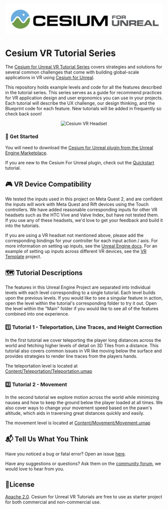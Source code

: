 [![Cesium for Unreal Logo](Images/Cesium-for-Unreal-Logo-WhiteBGH.jpg)](https://cesium.com/unreal-marketplace?utm_source=cesium-unreal&utm_medium=github&utm_campaign=unreal)

# Cesium VR Tutorial Series

The [Cesium for Unreal VR Tutorial Series](https://cesium.com/learn/unreal/vr-introduction/) covers strategies and solutions for several common challenges that come with building global-scale applications in VR using [Cesium for Unreal](https://www.unrealengine.com/marketplace/en-US/product/87b0d05800a545d49bf858ef3458c4f7). 

This repository holds example levels and code for all the features described in the tutorial series. This series serves as a guide for recommend practices for VR application design and user ergonomics you can use in your projects. Each tutorial will describe the UX challenge, our design thinking, and the Blueprint code for each feature. New tutorials will be added in frequently so check back soon!

<p align="center">
<img src="Images/Cesium-VR-Headset.jpg" alt="Cesium VR Headset"/>
</p>

### :rocket: Get Started

You will need to download the [Cesium for Unreal plugin from the Unreal Engine Marketplace](https://cesium.com/unreal-marketplace?utm_source=cesium-unreal&utm_medium=github&utm_campaign=unreal).

If you are new to the Cesium For Unreal plugin, check out the [Quickstart](https://cesium.com/learn/unreal/unreal-quickstart/) tutorial.

## :video_game: VR Device Compatibility

We tested the inputs used in this project on Meta Quest 2, and are confident the inputs will work with Meta Quest and Rift devices using the Touch controllers. We have added reasonable corresponding inputs for other VR headsets such as the HTC Vive and Valve Index, but have not tested them. If you use any of these headsets, we'd love to get your feedback and build it into the tutorials.

If you are using a VR headset not mentioned above, please add the corresponding bindings for your controller for each input action / axis. For more information on setting up inputs, see the [Unreal Engine docs](https://www.unrealengine.com/en-US/blog/input-action-and-axis-mappings-in-ue4). For an example of setting up inputs across different VR devices, see the [VR Template](https://docs.unrealengine.com/4.27/en-US/Resources/Templates/VRTemplate/) project.

## :world_map: Tutorial Descriptions

The features in this Unreal Engine Project are separated into individual levels with each level corresponding to a single tutorial. Each level builds upon the previous levels. If you would like to see a singular feature in action, open the level within the tutorial's corresponding folder to try it out. Open the level within the "Main" folder if you would like to see all of the features combined into one experience. 

### :one: Tutorial 1 - Teleportation, Line Traces, and Height Correction

In the first tutorial we cover teleporting the player long distances across the world and fetching higher levels of detail on 3D Tiles from a distance. This tutorial also covers common issues in VR like moving below the surface and provides strategies to render line traces from the players hands. 

The teleportation level is located at [Content/Teleportation/Teleportation.umap](Content/Teleportation/Teleportation.umap)

### :two: Tutorial 2 - Movement

In the second tutorial we explore motion across the world while minimizing nausea and how to keep the ground below the player loaded at all times. We also cover ways to change your movement speed based on the pawn's altitude, which aids in traversing great distances quickly and easily.

The movement level is located at [Content/Movement/Movement.umap](Content/Movement/Movement.umap)

## :mailbox_with_mail: Tell Us What You Think

Have you noticed a bug or fatal error? Open an issue [here](https://github.com/CesiumGS/cesium-unreal-vr-tutorial/issues).

Have any suggestions or questions? Ask them on the [community forum](https://community.cesium.com), we would love to hear from you.

## :green_book:License

[Apache 2.0](http://www.apache.org/licenses/LICENSE-2.0.html). Cesium for Unreal VR Tutorials are free to use as starter project for both commercial and non-commercial use.
